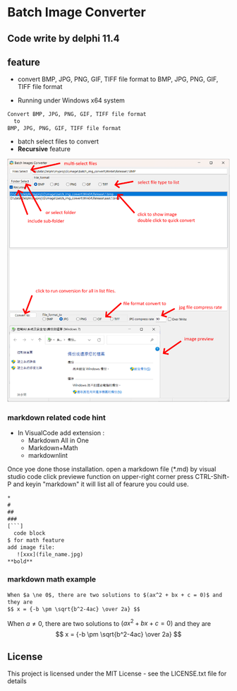 # Batch Image Converter

## Code write by delphi 11.4

## feature

* convert BMP, JPG, PNG, GIF, TIFF file format to
BMP, JPG, PNG, GIF, TIFF file format

* Running under Windows x64 system

```
Convert BMP, JPG, PNG, GIF, TIFF file format  
  to  
BMP, JPG, PNG, GIF, TIFF file format
```

* batch select files to convert
* **Recursive** feature


![N|Solid](help.png)


### markdown related code hint
- In VisualCode add extension :
  - Markdown All in One
  - Markdown+Math
  - markdownlint
  
Once yoe done those installation.
open a markdown file (*.md) by visual studio code
click previewe function on upper-right corner
press CTRL-Shift-P and keyin "markdown" it will list all of fearure you could use.

```
*
#
##
###
[```]
  code block
$ for math feature
add image file:
   ![xxx](file_name.jpg)
**bold**

```


### markdown math example


```
When $a \ne 0$, there are two solutions to $(ax^2 + bx + c = 0)$ and they are 
$$ x = {-b \pm \sqrt{b^2-4ac} \over 2a} $$
```
When $a \ne 0$, there are two solutions to $(ax^2 + bx + c = 0)$ and they are 
$$ x = {-b \pm \sqrt{b^2-4ac} \over 2a} $$

## License

This project is licensed under the MIT License - see the LICENSE.txt file for details